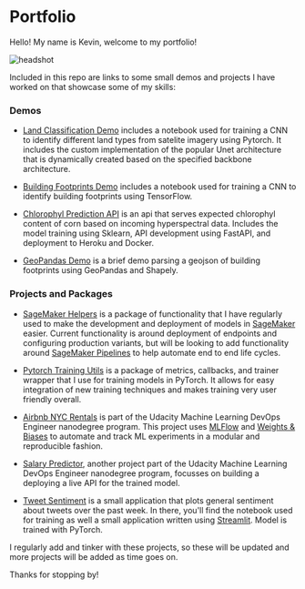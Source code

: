 # Portfolio

Hello! My name is Kevin, welcome to my portfolio!

![headshot](<img src="/kevinpmcgee14/Portfolio/raw/master/headshot.png" width="250" height="250" alt="headshot" style="max-width: 100%;">)

Included in this repo are links to some small demos and projects I have worked on that showcase some of my skills:

### Demos

* [Land Classification Demo](https://github.com/kevinpmcgee14/Land_Classification) includes a notebook used for training a CNN to identify different land types from satelite imagery using Pytorch. It includes the custom implementation of the popular Unet architecture that is dynamically created based on the specified backbone architecture.

* [Building Footprints Demo](https://github.com/kevinpmcgee14/Building_Footprints) includes a notebook used for training a CNN to identify building footprints using TensorFlow.

* [Chlorophyl Prediction API](https://github.com/kevinpmcgee14/cholorophyll-app) is an api that serves expected chlorophyl content of corn based on incoming hyperspectral data. Includes the model training using Sklearn, API development using FastAPI, and deployment to Heroku and Docker.

* [GeoPandas Demo](https://github.com/kevinpmcgee14/geopandas_demo) is a brief demo parsing a geojson of building footprints using GeoPandas and Shapely.

### Projects and Packages

* [SageMaker Helpers](https://github.com/kevinpmcgee14/sagemaker-helpers) is a package of functionality that I have regularly used to make the development and deployment of models in [SageMaker](https://docs.aws.amazon.com/sagemaker/latest/dg/whatis.html) easier. Current functionality is around deployment of endpoints and configuring production variants, but will be looking to add functionality around [SageMaker Pipelines](https://aws.amazon.com/sagemaker/pipelines/) to help automate end to end life cycles.

* [Pytorch Training Utils](https://github.com/kevinpmcgee14/PytorchTrainingUtils) is a package of metrics, callbacks, and trainer wrapper that I use for training models in PyTorch. It allows for easy integration of new training techniques and makes training very user friendly overall.

* [Airbnb NYC Rentals](https://github.com/kevinpmcgee14/short-term-rental-prices-nyc) is part of the Udacity Machine Learning DevOps Engineer nanodegree program. This project uses [MLFlow](https://mlflow.org/) and [Weights & Biases](https://wandb.ai/site) to automate and track ML experiments in a modular and reproducible fashion.

* [Salary Predictor](https://github.com/kevinpmcgee14/ml_api_demo), another project part of the Udacity Machine Learning DevOps Engineer nanodegree program, focusses on building a deploying a live API for the trained model.

* [Tweet Sentiment](https://github.com/kevinpmcgee14/Tweet_Sentiment) is a small application that plots general sentiment about tweets over the past week. In there, you'll find the notebook used for training as well a small application written using [Streamlit](https://www.streamlit.io/). Model is trained with PyTorch.

I regularly add and tinker with these projects, so these will be updated and more projects will be added as time goes on.

Thanks for stopping by!
